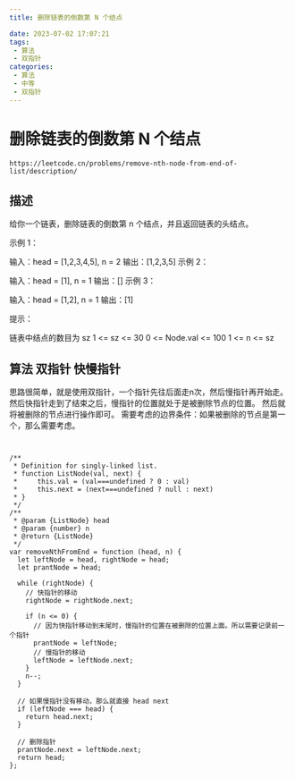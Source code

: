 ```yaml
---
title: 删除链表的倒数第 N 个结点

date: 2023-07-02 17:07:21
tags:
 - 算法
 - 双指针
categories:
 - 算法
 - 中等
 - 双指针
---
```


# 删除链表的倒数第 N 个结点

```
https://leetcode.cn/problems/remove-nth-node-from-end-of-list/description/
```

## 描述

给你一个链表，删除链表的倒数第 n 个结点，并且返回链表的头结点。

 

示例 1：


输入：head = [1,2,3,4,5], n = 2
输出：[1,2,3,5]
示例 2：

输入：head = [1], n = 1
输出：[]
示例 3：

输入：head = [1,2], n = 1
输出：[1]
 

提示：

链表中结点的数目为 sz
1 <= sz <= 30
0 <= Node.val <= 100
1 <= n <= sz


## 算法 双指针 快慢指针

思路很简单，就是使用双指针，一个指针先往后面走n次，然后慢指针再开始走。
然后快指针走到了结束之后，慢指针的位置就处于是被删除节点的位置。
然后就将被删除的节点进行操作即可。
需要考虑的边界条件：如果被删除的节点是第一个，那么需要考虑。


```


/**
 * Definition for singly-linked list.
 * function ListNode(val, next) {
 *     this.val = (val===undefined ? 0 : val)
 *     this.next = (next===undefined ? null : next)
 * }
 */
/**
 * @param {ListNode} head
 * @param {number} n
 * @return {ListNode}
 */
var removeNthFromEnd = function (head, n) {
  let leftNode = head, rightNode = head;
  let prantNode = head;

  while (rightNode) {
    // 快指针的移动
    rightNode = rightNode.next;

    if (n <= 0) {
      // 因为快指针移动到末尾时，慢指针的位置在被删除的位置上面。所以需要记录前一个指针
      prantNode = leftNode;
      // 慢指针的移动
      leftNode = leftNode.next;
    }
    n--;
  }

  // 如果慢指针没有移动，那么就直接 head next
  if (leftNode === head) {
    return head.next;
  }

  // 删除指针
  prantNode.next = leftNode.next;
  return head;
};


```


